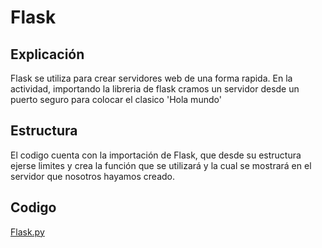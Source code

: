 # Flask

## Explicación
Flask se utiliza para crear servidores web de una forma rapida. En la actividad, importando la libreria de flask cramos un servidor desde un puerto seguro para colocar el clasico 'Hola mundo'

## Estructura
El codigo cuenta con la importación de Flask, que desde su estructura ejerse limites y crea la función que se utilizará y la cual se mostrará en el servidor que nosotros hayamos creado.

## Codigo
[Flask.py](https://github.com/Devcrow24/POO1/blob/main/Actividad%2015%20-%20Flask/host.py)